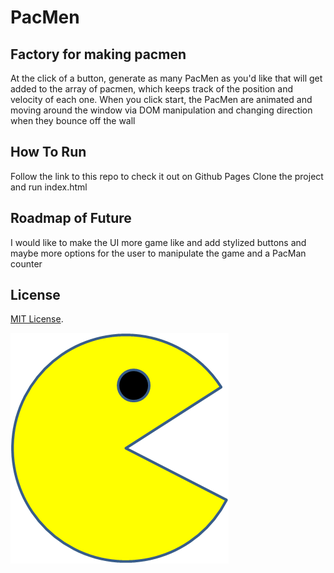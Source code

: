 # PacMen
## Factory for making pacmen
At the click of a button, generate as many PacMen as you'd like that will get added to the array of pacmen, which keeps track of the position and velocity of each one.
When you click start, the PacMen are animated and moving around the window via DOM manipulation and changing direction when they bounce off the wall

## How To Run
Follow the link to this repo to check it out on Github Pages
Clone the project and run index.html

## Roadmap of Future
I would like to make the UI more game like and add stylized buttons and maybe more options for the user to manipulate the game and a PacMan counter

## License
[MIT License](/LICENSE).


<img src="PacMan1.png">
